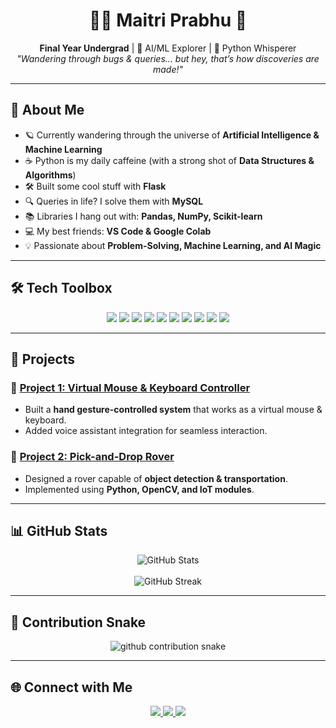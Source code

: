 <h1 align="center">👩‍💻 Maitri Prabhu 🚀</h1>
<p align="center">
  <b>Final Year Undergrad</b> | 🍭 AI/ML Explorer | 🐍 Python Whisperer <br>
  <i>"Wandering through bugs & queries... but hey, that’s how discoveries are made!"</i>
</p>

---

## 🌸 About Me  

- 🪐 Currently wandering through the universe of **Artificial Intelligence & Machine Learning**  
- ☕ Python is my daily caffeine (with a strong shot of **Data Structures & Algorithms**)  
- 🛠️ Built some cool stuff with **Flask**  
- 🔍 Queries in life? I solve them with **MySQL**  
- 📚 Libraries I hang out with: **Pandas, NumPy, Scikit-learn**  
- 💻 My best friends: **VS Code & Google Colab**  
- 💡 Passionate about **Problem-Solving, Machine Learning, and AI Magic**  

---

## 🛠️ Tech Toolbox  

<p align="center">
  <img src="https://img.shields.io/badge/Python-3776AB?style=for-the-badge&logo=python&logoColor=white"/>
  <img src="https://img.shields.io/badge/Flask-000000?style=for-the-badge&logo=flask&logoColor=white"/>
  <img src="https://img.shields.io/badge/MySQL-005C84?style=for-the-badge&logo=mysql&logoColor=white"/>
  <img src="https://img.shields.io/badge/Numpy-013243?style=for-the-badge&logo=numpy&logoColor=white"/>
  <img src="https://img.shields.io/badge/Pandas-150458?style=for-the-badge&logo=pandas&logoColor=white"/>
  <img src="https://img.shields.io/badge/Scikit--learn-F7931E?style=for-the-badge&logo=scikitlearn&logoColor=white"/>
  <img src="https://img.shields.io/badge/Git-F05033?style=for-the-badge&logo=git&logoColor=white"/>
  <img src="https://img.shields.io/badge/GitHub-181717?style=for-the-badge&logo=github&logoColor=white"/>
  <img src="https://img.shields.io/badge/VSCode-007ACC?style=for-the-badge&logo=visualstudiocode&logoColor=white"/>
  <img src="https://img.shields.io/badge/GoogleColab-F9AB00?style=for-the-badge&logo=googlecolab&logoColor=white"/>
</p>

---

## 🚀 Projects  

### 📌 [Project 1: Virtual Mouse & Keyboard Controller](https://github.com/YOUR-REPO-LINK)
- Built a **hand gesture-controlled system** that works as a virtual mouse & keyboard.  
- Added voice assistant integration for seamless interaction.  

### 📌 [Project 2: Pick-and-Drop Rover](https://github.com/YOUR-REPO-LINK)
- Designed a rover capable of **object detection & transportation**.  
- Implemented using **Python, OpenCV, and IoT modules**.  

---

## 📊 GitHub Stats  

<p align="center">
  <img src="https://github-readme-stats.vercel.app/api?username=Mai3Prabhu&show_icons=true&theme=tokyonight" alt="GitHub Stats" />  
  <br><br>
  <img src="https://github-readme-streak-stats.herokuapp.com/?user=Mai3Prabhu&theme=tokyonight" alt="GitHub Streak" />  
</p>

---

## 🐍 Contribution Snake  

<p align="center">
  <!-- Light mode -->
  <picture>
    <source media="(prefers-color-scheme: dark)" srcset="https://github.com/Mai3Prabhu/Mai3Prabhu/blob/output/github-contribution-grid-snake-dark.svg" />
    <source media="(prefers-color-scheme: light)" srcset="https://github.com/Mai3Prabhu/Mai3Prabhu/blob/output/github-contribution-grid-snake.svg" />
    <img alt="github contribution snake" src="https://github.com/Mai3Prabhu/Mai3Prabhu/blob/output/github-contribution-grid-snake.svg" />
  </picture>
</p>

---

## 🌐 Connect with Me  

<p align="center">
  <a href="mailto:YOUR-EMAIL">
    <img src="https://img.shields.io/badge/Gmail-D14836?style=for-the-badge&logo=gmail&logoColor=white" />
  </a>
  <a href="https://www.linkedin.com/in/YOUR-LINKEDIN">
    <img src="https://img.shields.io/badge/LinkedIn-0077B5?style=for-the-badge&logo=linkedin&logoColor=white" />
  </a>
  <a href="https://github.com/Mai3Prabhu">
    <img src="https://img.shields.io/badge/GitHub-181717?style=for-the-badge&logo=github&logoColor=white" />
  </a>
</p>
